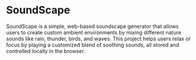 # SoundScape
SoundScape is a simple, web-based soundscape generator that allows users to create custom ambient environments by mixing different nature sounds like rain, thunder, birds, and waves. This project helps users relax or focus by playing a customized blend of soothing sounds, all stored and controlled locally in the browser.
